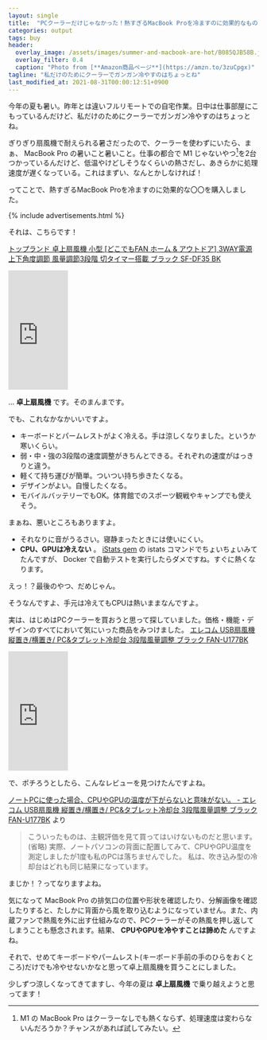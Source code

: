 ```yaml
---
layout: single
title:  "PCクーラーだけじゃなかった！熱すぎるMacBook Proを冷ますのに効果的なもの"
categories: output
tags: buy
header:
  overlay_image: /assets/images/summer-and-macbook-are-hot/B085QJB58B.jpg
  overlay_filter: 0.4
  caption: "Photo from [**Amazon商品ページ**](https://amzn.to/3zuCpgx)"
tagline: "私だけのためにクーラーでガンガン冷やすのはちょっとね"
last_modified_at: 2021-08-31T00:00:12:51+0900
---
```

今年の夏も暑い。昨年とは違いフルリモートでの自宅作業。日中は仕事部屋にこもっているんだけど、私だけのためにクーラーでガンガン冷やすのはちょっとね。

ぎりぎり扇風機で耐えられる暑さだったので、クーラーを使わずにいたら、まぁ、 MacBook Pro の暑いこと暑いこと。仕事の都合で M1 じゃないやつ[^1]を2台つかっているんだけど、低温やけどしそうなくらいの熱さだし、あきらかに処理速度が遅くなっている。これはまずい、なんとかしなければ！

ってことで、熱すぎるMacBook Proを冷ますのに効果的な〇〇を購入しました。

[^1]: M1 の MacBook Pro はクーラーなしでも熱くならず、処理速度は変わらないんだろうか？チャンスがあれば試してみたい。

{% include advertisements.html %}

それは、こちらです！

<a target="_blank" href="https://www.amazon.co.jp/gp/product/B085QJB58B/ref=as_li_tl?ie=UTF8&camp=247&creative=1211&creativeASIN=B085QJB58B&linkCode=as2&tag=takaokouji-22&linkId=a8c6e49d5a242cfca6085e946179084c">トップランド 卓上扇風機 小型 [どこでもFAN ホーム &amp; アウトドア] 3WAY電源 上下角度調節 風量調節3段階 切タイマー搭載 ブラック SF-DF35 BK</a>
<iframe style="width:120px;height:240px;" marginwidth="0" marginheight="0" scrolling="no" frameborder="0" src="https://rcm-fe.amazon-adsystem.com/e/cm?ref=qf_sp_asin_til&t=takaokouji-22&m=amazon&o=9&p=8&l=as1&IS2=1&detail=1&asins=B085QJB58B&linkId=8e7c30841c1066592275d607e5cbeb31&bc1=000000&amp;lt1=_blank&fc1=333333&lc1=0066c0&bg1=ffffff&f=ifr">
    </iframe>

... **卓上扇風機** です。そのまんまです。

でも、これなかなかいいですよ。

- キーボードとパームレストがよく冷える。手は涼しくなりました。というか寒いくらい。
- 弱・中・強の3段階の速度調整がきちんとできる。それぞれの速度がはっきりと違う。
- 軽くて持ち運びが簡単。ついつい持ち歩きたくなる。
- デザインがよい。自慢したくなる。
- モバイルバッテリーでもOK。体育館でのスポーツ観戦やキャンプでも使えそう。

まぁね、悪いところもありますよ。

- それなりに音がうるさい。寝静まったときには使いにくい。
- **CPU、GPUは冷えない** 。 [iStats gem](https://github.com/Chris911/iStats) の istats コマンドでちょいちょいみてたんですが、 Docker で自動テストを実行したらダメですね。すぐに熱くなります。

えっ！？最後のやつ、だめじゃん。

そうなんですよ、手元は冷えてもCPUは熱いままなんですよ。

実は、はじめはPCクーラーを買おうと思って探していました。価格・機能・デザインのすべてにおいて気にいった商品をみつけました。
<a target="_blank" href="https://www.amazon.co.jp/gp/product/B07281KZRJ/ref=as_li_tl?ie=UTF8&camp=247&creative=1211&creativeASIN=B07281KZRJ&linkCode=as2&tag=takaokouji-22&linkId=68718864fa2254f0024ef4b6b3419f13">エレコム USB扇風機 縦置き/横置き/ PC&amp;タブレット冷却台 3段階風量調整 ブラック FAN-U177BK</a>
<iframe style="width:120px;height:240px;" marginwidth="0" marginheight="0" scrolling="no" frameborder="0" src="https://rcm-fe.amazon-adsystem.com/e/cm?ref=qf_sp_asin_til&t=takaokouji-22&m=amazon&o=9&p=8&l=as1&IS2=1&detail=1&asins=B07281KZRJ&linkId=fae18e2a8417b7de2a0bb0d326631af8&bc1=000000&amp;lt1=_blank&fc1=333333&lc1=0066c0&bg1=ffffff&f=ifr">
    </iframe>

で、ポチろうとしたら、こんなレビューを見つけたんですよね。

[ノートPCに使った場合、CPUやGPUの温度が下がらないと意味がない。 - エレコム USB扇風機 縦置き/横置き/ PC&タブレット冷却台 3段階風量調整 ブラック FAN-U177BK](https://www.amazon.co.jp/gp/customer-reviews/R1A72RM5CC6Y69/ref=cm_cr_dp_d_rvw_ttl?ie=UTF8&ASIN=B07281KZRJ) より
> こういったものは、主観評価を見て買ってはいけないものだと思います。
> (省略)
> 実際、ノートパソコンの背面に配置してみて、CPUやGPU温度を測定しましたが1度も私のPCは落ちませんでした。
> 私は、吹き込み型の冷却台はどれも同じ結果になっています。

まじか！？ってなりますよね。

気になって MacBook Pro の排気口の位置や形状を確認したり、分解画像を確認したりすると、たしかに背面から風を取り込むようになっていません。また、内蔵ファンで熱風を外に出す仕組みなので、PCクーラーがその熱風を押し返してしまうことも懸念されます。結果、 **CPUやGPUを冷やすことは諦めた** んですよね。

それで、せめてキーボードやパームレスト(キーボード手前の手のひらをおくところ)だけでも冷やせないかなと思って卓上扇風機を買うことにしました。

少しずつ涼しくなってきてますし、今年の夏は **卓上扇風機** で乗り越えようと思ってます！
